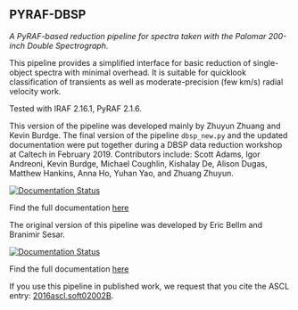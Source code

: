 ## PYRAF-DBSP
*A PyRAF-based reduction pipeline for spectra taken with the Palomar 200-inch Double Spectrograph.*

This pipeline provides a simplified interface for basic reduction of single-object spectra with minimal overhead.  It is suitable for quicklook classification of transients as well as moderate-precision (few km/s) radial velocity work.

Tested with IRAF 2.16.1, PyRAF 2.1.6.


This version of the pipeline was developed mainly by Zhuyun Zhuang and Kevin Burdge.  The final version of the pipeline `dbsp_new.py` and the
updated documentation were put together during a DBSP data reduction workshop at Caltech in February 2019.  Contributors include: Scott
Adams, Igor Andreoni, Kevin Burdge, Michael Coughlin, Kishalay De, Alison Dugas, Matthew Hankins, Anna Ho, Yuhan Yao, and Zhuang Zhuyun. 

[![Documentation Status](https://pyraf-dbsp-new.readthedocs.io/en/latest/)](https://pyraf-dbsp-new.readthedocs.io/en/latest/)

Find the full documentation [here](http://pyraf-dbsp-new.readthedocs.org/)

  

The original version of this pipeline was developed by Eric Bellm and Branimir Sesar.

[![Documentation Status](https://readthedocs.org/projects/pyraf-dbsp/badge/?version=latest)](http://pyraf-dbsp.readthedocs.org/en/latest/?badge=latest)

Find the full documentation [here](http://pyraf-dbsp.readthedocs.org/)


If you use this pipeline in published work, we request that you cite the 
ASCL entry: [2016ascl.soft02002B](http://adsabs.harvard.edu/abs/2016ascl.soft02002B).
